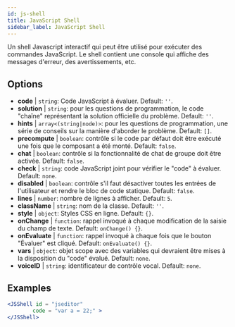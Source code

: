```yaml
---
id: js-shell
title: JavaScript Shell
sidebar_label: JavaScript Shell
---
```


Un shell Javascript interactif qui peut être utilisé pour exécuter des commandes JavaScript. Le shell contient une console qui affiche des messages d'erreur, des avertissements, etc.

## Options

* __code__ | `string`: Code JavaScript à évaluer. Default: `''`.
* __solution__ | `string`: pour les questions de programmation, le code "chaîne" représentant la solution officielle du problème. Default: `''`.
* __hints__ | `array<(string|node)>`: pour les questions de programmation, une série de conseils sur la manière d'aborder le problème. Default: `[]`.
* __precompute__ | `boolean`: contrôle si le code par défaut doit être exécuté une fois que le composant a été monté. Default: `false`.
* __chat__ | `boolean`: contrôle si la fonctionnalité de chat de groupe doit être activée. Default: `false`.
* __check__ | `string`: code JavaScript joint pour vérifier le "code" à évaluer. Default: `none`.
* __disabled__ | `boolean`: contrôle s'il faut désactiver toutes les entrées de l'utilisateur et rendre le bloc de code statique. Default: `false`.
* __lines__ | `number`: nombre de lignes à afficher. Default: `5`.
* __className__ | `string`: nom de la classe. Default: `''`.
* __style__ | `object`: Styles CSS en ligne. Default: `{}`.
* __onChange__ | `function`: rappel invoqué à chaque modification de la saisie du champ de texte. Default: `onChange() {}`.
* __onEvaluate__ | `function`: rappel invoqué à chaque fois que le bouton "Évaluer" est cliqué. Default: `onEvaluate() {}`.
* __vars__ | `object`: objet scope avec des variables qui devraient être mises à la disposition du "code" évalué. Default: `none`.
* __voiceID__ | `string`: identificateur de contrôle vocal. Default: `none`.


## Examples

```jsx live
<JSShell id = "jseditor" 
        code = "var a = 22;" >
</JSShell>
```

